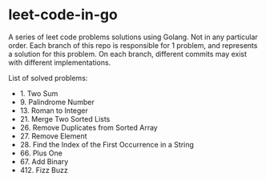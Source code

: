 # leet-code-in-go
A series of leet code problems solutions using Golang. Not in any particular order.
Each branch of this repo is responsible for 1 problem, and represents a solution for this problem.
On each branch, different commits may exist with different implementations.

List of solved problems:

- 1\. Two Sum
- 9\. Palindrome Number
- 13\. Roman to Integer
- 21\. Merge Two Sorted Lists
- 26\. Remove Duplicates from Sorted Array
- 27\. Remove Element
- 28\. Find the Index of the First Occurrence in a String
- 66\. Plus One
- 67\. Add Binary
- 412\. Fizz Buzz
